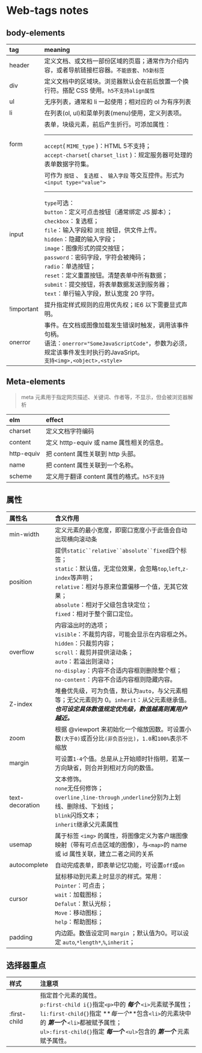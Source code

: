 # Web-tags notes

## body-elements

|tag|meaning
|:--|:--|
header|定义文档、或文档一部份区域的页眉；通常作为介绍内容，或者导航链接栏容器。`不能嵌套`、`h5新标签`
div|定义文档中的区域块。浏览器默认会在前后放置一个换行符。搭配 CSS 使用。`h5不支持align属性`
|ul|无序列表，通常和 li 一起使用；相对应的 ol 为有序列表|
|li|在列表(ol, ul)和菜单列表(menu)使用，定义列表项。
|form|表单，块级元素，前后产生折行。可添加属性：<hr>`accept`( `MIME_type` )：HTML 5不支持；<br>`accept-charset`( `charset_list` )：规定服务器可处理的表单数据字符集。
|input|可作为 `按钮` 、 `复选框` 、 `输入字段` 等交互控件。形式为 `<input type="value">`<hr>`type`可选：<br>`button`：定义可点击按钮（通常绑定 JS 脚本）；<br>`checkbox`：复选框；<br>`file`：输入字段和 `浏览` 按钮，供文件上传。<br>`hidden`：隐藏的输入字段；<br>`image`：图像形式的提交按钮；<br>`password`：密码字段，字符会被掩码；<br>`radio`：单选按钮；<br>`reset`：定义重置按钮。清楚表单中所有数据；<br>`submit`：提交按钮，将表单数据发送到服务器；<br>`text`：单行输入字段，默认宽度 20 字符。|
!important|提升指定样式规则的应用优先权；IE6 以下需要显式声明。
onerror|事件。在文档或图像加载发生错误时触发，调用该事件句柄。<br>语法：`onerror="SomeJavaScriptCode"`，参数为必须，规定该事件发生时执行的JavaSript。<br>`支持<img>,<object>,<style>`

## Meta-elements

> meta 元素用于指定网页描述、关键词、作者等，不显示，但会被浏览器解析

| elm        | effect                                      |
| :--------- | :------------------------------------------ |
| charset    | 定义文档字符编码                            |
| content    | 定义 htttp-equiv 或 name 属性相关的信息。   |
| http-equiv | 把 content 属性关联到 http 头部。           |
| name       | 把 content 属性关联到一个名称。             |
| scheme     | 定义用于翻译 content 属性的格式。`h5不支持` |

## 属性

|属性名|含义作用|
|:--|:---|
min-width|定义元素的最小宽度，即窗口宽度小于此值会自动出现横向滚动条
position|提供` static``relative``absolute``fixed `四个标签；<br>`static`：默认值，无定位效果，会忽略`top`,`left`,`z-index`等声明；<br>`relative`：相对与原来位置偏移一个值，无其它效果；<br>`absolute`：相对于父级包含块定位；<br>`fixed`：相对于整个窗口定位。
overflow|内容溢出时的选项；<br>`visible`：不裁剪内容，可能会显示在内容框之外。<br>`hidden`：只裁剪内容；<br>`scroll`：裁剪并提供滚动条；<br>`auto`：若溢出则滚动；<br>`no-display`：内容不合适内容框则删除整个框；<br>`no-content`：内容不合适内容框则隐藏内容。
Z-index|堆叠优先级，可为负值，默认为`auto`，与父元素相等；无父元素则为 0。`inherit`：从父元素继承值。<br>**_也可设定具体数值规定优先级，数值越高则离用户越近。_**
|zoom|根据 @viewport 来初始化一个缩放因数。可设置小数`(大于0)`或百分比`(非负百分比)`，`1.0`和`100%`表示不缩放
|margin|可设置`1-4`个值。总是从`上`开始顺时针指明，若某一方向缺省，则合并到相对方向的数值。
|text-decoration|文本修饰。<br>`none`无任何修饰；<br>`overline` ,`line-through` ,`underline`分别为上划线、删除线、下划线；<br>`blink`闪烁文本；<br>`inherit`继承父元素属性
usemap|属于标签 `<img>` 的属性，将图像定义为客户端图像映射（带有可点击区域的图像），与` <map> `的 name 或 id 属性关联，建立二者之间的关系
autocomplete|自动完成表单，即表单记忆功能，可设置` off `或` on `
cursor|鼠标移动到元素上时显示的样式。常用：<br>`Pointer`：可点击；<br>`wait`：加载图标；<br>`Defalut`：默认光标；<br>`Move`：移动图标；<br>`help`：帮助图标；
padding|内边距。数值设定同 `margin` ；默认值为0。可以设定 `auto`,`*length*`,`%`,`inherit`；

## 选择器重点

|样式|注意项|
|:---|:---|
:first-child|指定首个元素的属性。<br>`p:first-child i{}`指定`<p>`中的 **_每个_** `<i>`元素赋予属性；<br>`li:first-child{}`指定 **_每一个_**包含`<li>`的元素块中的 **_第一个_** `<li>`都被赋予属性；<br>`ul>:first-child{}`指定 **_每一个_** `<ul>`包含的 **_第一个_** 元素赋予属性。
